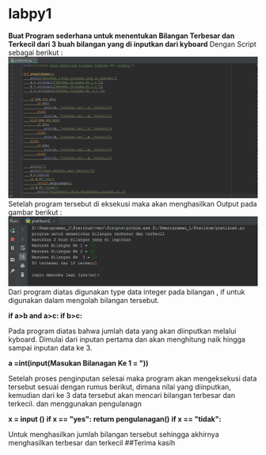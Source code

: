 # labpy1

**Buat Program sederhana untuk menentukan Bilangan Terbesar dan Terkecil dari 3 buah bilangan yang di inputkan dari kyboard**
Dengan Script sebagai berikut :
![input](https://raw.githubusercontent.com/Hadip31/labpy1/master/input.PNG)
 Setelah program tersebut di eksekusi maka akan menghasilkan Output pada
gambar berikut : 
![output](https://raw.githubusercontent.com/Hadip31/labpy1/master/output.PNG)
Dari program diatas digunakan type data integer pada bilangan
, if untuk digunakan dalam mengolah bilangan tersebut.
 
**if a>b and a>c: if b>c:**

Pada program diatas bahwa jumlah data yang akan diinputkan melalui kyboard. Dimulai dari inputan pertama
dan akan menghitung naik hingga sampai inputan data ke 3.
 
**a =int(input(Masukan Bilanagan Ke 1 = "))**

Setelah proses penginputan selesai maka program akan mengeksekusi 
data tersebut sesuai dengan rumus berikut, dimana nilai yang diinputkan, kemudian dari ke 3 data tersebut akan mencari bilangan terbesar dan terkecil. dan menggunakan pengulanagn

**x = input ()**
**if x == "yes":**
**return pengulanagan()**
**if x == "tidak":**

Untuk menghasilkan jumlah bilangan tersebut sehingga akhirnya menghasilkan terbesar dan terkecil 
##Terima kasih